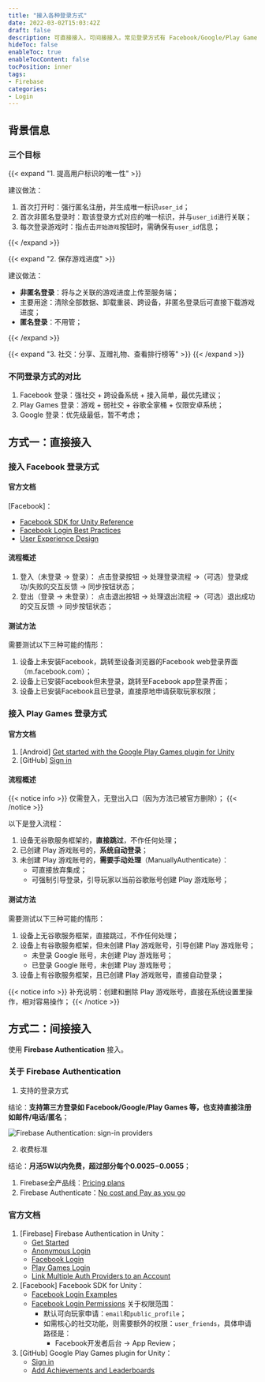```yaml
---
title: "接入各种登录方式"
date: 2022-03-02T15:03:42Z
draft: false
description: 可直接接入，可间接接入。常见登录方式有 Facebook/Google/Play Games.
hideToc: false
enableToc: true
enableTocContent: false
tocPosition: inner
tags:
- Firebase
categories:
- Login
---
```


## 背景信息

### 三个目标

{{< expand "1. 提高用户标识的唯一性" >}}

建议做法：
1. 首次打开时：强行匿名注册，并生成唯一标识`user_id`；
2. 首次非匿名登录时：取该登录方式对应的唯一标识，并与`user_id`进行关联；
3. 每次登录游戏时：指点击`开始游戏`按钮时，需确保有`user_id`信息；

{{< /expand >}}

{{< expand "2. 保存游戏进度" >}}

建议做法：

- **非匿名登录**：将与之关联的游戏进度上传至服务端；
 - 主要用途：清除全部数据、卸载重装、跨设备，非匿名登录后可直接下载游戏进度；
- **匿名登录**：不用管；

{{< /expand >}}

{{< expand "3. 社交：分享、互赠礼物、查看排行榜等" >}}
{{< /expand >}}

### 不同登录方式的对比

1. Facebook 登录：强社交 + 跨设备系统 + 接入简单，最优先建议；
2. Play Games 登录：游戏 + 弱社交 + 谷歌全家桶 + 仅限安卓系统；
3. Google 登录：优先级最低，暂不考虑；

## 方式一：直接接入

### 接入 Facebook 登录方式

#### 官方文档
 
[Facebook]：
   - [Facebook SDK for Unity Reference](https://developers.facebook.com/docs/unity/reference/current)
   - [Facebook Login Best Practices](https://developers.facebook.com/docs/facebook-login/best-practices)
   - [User Experience Design](https://developers.facebook.com/docs/facebook-login/userexperience)
  
#### 流程概述

1. 登入（未登录 -> 登录）：
  点击登录按钮 -> 处理登录流程 ->（可选）登录成功/失败的交互反馈 -> 同步按钮状态；
1. 登出（登录 -> 未登录）：
  点击退出按钮 -> 处理退出流程 ->（可选）退出成功的交互反馈 -> 同步按钮状态；

#### 测试方法

需要测试以下三种可能的情形：

1. 设备上未安装Facebook，跳转至设备浏览器的Facebook web登录界面（m.facebook.com）；
2. 设备上已安装Facebook但未登录，跳转至Facebook app登录界面；
3. 设备上已安装Facebook且已登录，直接原地申请获取玩家权限；

### 接入 Play Games 登录方式

#### 官方文档

1. [Android] [Get started with the Google Play Games plugin for Unity](https://developer.android.com/games/pgs/unity/unity-start)
2. [GitHub] [Sign in](https://github.com/playgameservices/play-games-plugin-for-unity#sign-in)

#### 流程概述

{{< notice info >}}
仅需登入，无登出入口（因为方法已被官方删除）；
{{< /notice >}}

以下是登入流程：
1. 设备无谷歌服务框架的，**直接跳过**，不作任何处理；
2. 已创建 Play 游戏账号的，**系统自动登录**；
3. 未创建 Play 游戏账号的，**需要手动处理**（ManuallyAuthenticate）：
   - 可直接放弃集成；
   - 可强制引导登录，引导玩家以当前谷歌账号创建 Play 游戏账号；

#### 测试方法

需要测试以下三种可能的情形：

1. 设备上无谷歌服务框架，直接跳过，不作任何处理；
2. 设备上有谷歌服务框架，但未创建 Play 游戏账号，引导创建 Play 游戏账号；
   - 未登录 Google 账号，未创建 Play 游戏账号；
   - 已登录 Google 账号，未创建 Play 游戏账号；
3. 设备上有谷歌服务框架，且已创建 Play 游戏账号，直接自动登录；

{{< notice info >}}
补充说明：创建和删除 Play 游戏账号，直接在系统设置里操作，相对容易操作；
{{< /notice >}}

## 方式二：间接接入

使用 **Firebase Authentication** 接入。

### 关于 Firebase Authentication

1. 支持的登录方式

  结论：**支持第三方登录如 Facebook/Google/Play Games 等，也支持直接注册如邮件/电话/匿名**；

  <img src='/images/posts/firebase-authentication-sign-in-providers.png' alt='Firebase Authentication: sign-in providers'>

2. 收费标准

  结论：**月活5W以内免费，超过部分每个$0.0025-$0.0055**；

  1. Firebase全产品线：[Pricing plans](https://firebase.google.com/pricing)
  2. Firebase Authenticate：[No cost and Pay as you go](https://firebase.google.com/docs/auth#identity-platform-limits)

### 官方文档

1. [Firebase] Firebase Authentication in Unity：
   - [Get Started](https://firebase.google.com/docs/auth/unity/start)
   - [Anonymous Login](https://firebase.google.com/docs/auth/unity/anonymous-auth)
   - [Facebook Login](https://firebase.google.com/docs/auth/unity/facebook-login)
   - [Play Games Login](https://firebase.google.com/docs/auth/unity/play-games)
   - [Link Multiple Auth Providers to an Account](https://firebase.google.com/docs/auth/unity/account-linking)
2. [Facebook] Facebook SDK for Unity：
   - [Facebook Login Examples](https://developers.facebook.com/docs/unity/examples#login)
   - [Facebook Login Permissions](https://developers.facebook.com/docs/permissions/reference#login_permissions)
    关于权限范围：
     - 默认可向玩家申请：`email`和`public_profile`；
     - 如需核心的社交功能，则需要额外的权限：`user_friends`，具体申请路径是：
       - Facebook开发者后台 -> App Review；
3. [GitHub] Google Play Games plugin for Unity：
   - [Sign in](https://github.com/playgameservices/play-games-plugin-for-unity#sign-in)
   - [Add Achievements and Leaderboards](https://github.com/playgameservices/play-games-plugin-for-unity#add-achievements-and-leaderboards)